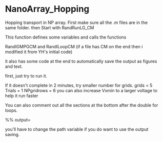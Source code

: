 # NanoArray_Hopping
Hopping transport in NP array.
First
make sure all the .m files are in the same folder.
then
Start with RandRunLG_CM

This function defines some variables and calls the functions

RandlGMPGCM
and 
RandlLoopCM
(if a file has CM on the end then i modified it from YH's initial code)

it also has some code at the end to automatically save the output as figures and text.

first, just try to run it.

If it doesn't complete in 2 minutes, 
try smaller number for grids.
grids = 5
Trials = 1
NPgridrows = 6
you can also increase Vxmin to a larger voltage to help it run faster

You can also comment out all the sections at the bottom after the double for loops.

%%
output= 

you'll have to change the path variable if you do want to use the output saving.
